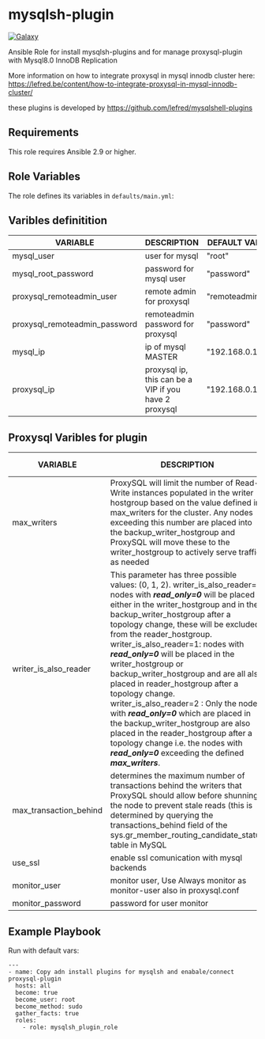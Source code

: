 # mysqlsh-plugin

[![Galaxy](https://img.shields.io/badge/galaxy-thecicco.ansible--mysqlsh_plugin_role-blue.svg?style=flat-square)](https://galaxy.ansible.com/thecicco/mysqlsh_plugin_role)

Ansible Role for install mysqlsh-plugins and for manage proxysql-plugin with Mysql8.0 InnoDB Replication

More information on how to integrate proxysql in mysql innodb cluster here:  <https://lefred.be/content/how-to-integrate-proxysql-in-mysql-innodb-cluster/>

these plugins is developed by <https://github.com/lefred/mysqlshell-plugins>

## Requirements

This role requires Ansible 2.9 or higher.

## Role Variables

The role defines its variables in `defaults/main.yml`:

## Varibles definitition

|VARIABLE|DESCRIPTION|DEFAULT VALUE|
|--------|-----------|-------------|
|mysql_user|user for mysql|"root"|
|mysql_root_password|password for mysql user|"password"|
|proxysql_remoteadmin_user|remote admin for proxysql|"remoteadmin"|
|proxysql_remoteadmin_password|remoteadmin password for proxysql|"password"|
|mysql_ip|ip of mysql MASTER|"192.168.0.130"|
|proxysql_ip|proxysql ip, this can be a VIP if you have 2 proxysql|"192.168.0.134"|

## Proxysql Varibles for plugin

|VARIABLE|DESCRIPTION|DEFAULT VALUE|
|--------|-----------|-------------|
|max_writers|ProxySQL will limit the number of Read-Write instances populated in the writer hostgroup based on the value defined in max_writers for the cluster. Any nodes exceeding this number are placed into the backup_writer_hostgroup and ProxySQL will move these to the writer_hostgroup to actively serve traffic as needed|"1"|
|writer_is_also_reader|This parameter has three possible values: (0, 1, 2). writer_is_also_reader=0: nodes with ***read_only=0*** will be placed either in the writer_hostgroup and in the backup_writer_hostgroup after a topology change, these will be excluded from the reader_hostgroup. writer_is_also_reader=1: nodes with ***read_only=0*** will be placed in the writer_hostgroup or backup_writer_hostgroup and are all also placed in reader_hostgroup after a topology change. writer_is_also_reader=2 : Only the nodes with ***read_only=0*** which are placed in the backup_writer_hostgroup are also placed in the reader_hostgroup after a topology change i.e. the nodes with ***read_only=0*** exceeding the defined ***max_writers***.|"1"|
|max_transaction_behind| determines the maximum number of transactions behind the writers that ProxySQL should allow before shunning the node to prevent stale reads (this is determined by querying the transactions_behind field of the sys.gr_member_routing_candidate_status table in MySQL|"200"|
|use_ssl|enable ssl comunication with mysql backends |"0"|
|monitor_user|monitor user, Use Always monitor as monitor-user also in proxysql.conf |"monitor"|
|monitor_password|password for user monitor |"password"|

## Example Playbook

Run with default vars:

```
---
- name: Copy adn install plugins for mysqlsh and enabale/connect proxysql-plugin 
  hosts: all
  become: true
  become_user: root
  become_method: sudo
  gather_facts: true
  roles:
    - role: mysqlsh_plugin_role
```
